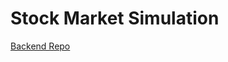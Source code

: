 # Stock Market Simulation

[Backend Repo](https://github.com/abhayfaldu/stock-market-simulation-server)
